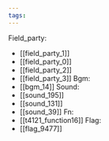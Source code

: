 ```yaml
---
tags:
---
```

Field_party:
- [[field_party_1]]
- [[field_party_0]]
- [[field_party_2]]
- [[field_party_3]]
Bgm:
- [[bgm_14]]
Sound:
- [[sound_195]]
- [[sound_131]]
- [[sound_39]]
Fn:
- [[t4121_function16]]
Flag:
- [[flag_9477]]

